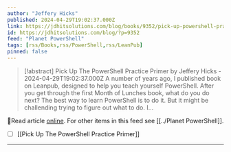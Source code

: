 ```yaml
---
author: "Jeffery Hicks"
published: 2024-04-29T19:02:37.000Z
link: https://jdhitsolutions.com/blog/books/9352/pick-up-powershell-practice-primer/
id: https://jdhitsolutions.com/blog/?p=9352
feed: "Planet PowerShell"
tags: [rss/Books,rss/PowerShell,rss/LeanPub]
pinned: false
---
```

> [!abstract] Pick Up The PowerShell Practice Primer by Jeffery Hicks - 2024-04-29T19:02:37.000Z
> A number of years ago, I published book on Leanpub, designed to help you teach yourself PowerShell. After you get through the first Month of Lunches book, what do you do next? The best way to learn PowerShell is to do it. But it might be challending trying to figure out what to do. I...

🔗Read article [online](https://jdhitsolutions.com/blog/books/9352/pick-up-powershell-practice-primer/). For other items in this feed see [[../Planet PowerShell]].

- [ ] [[Pick Up The PowerShell Practice Primer]]
- - -

